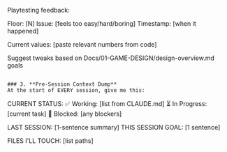 Playtesting feedback:

Floor: [N]
Issue: [feels too easy/hard/boring]
Timestamp: [when it happened]

Current values:
[paste relevant numbers from code]

Suggest tweaks based on Docs/01-GAME-DESIGN/design-overview.md goals
```

### 3. **Pre-Session Context Dump**
At the start of EVERY session, give me this:
```
CURRENT STATUS:
✅ Working: [list from CLAUDE.md]
⏳ In Progress: [current task]
🔴 Blocked: [any blockers]

LAST SESSION: [1-sentence summary]
THIS SESSION GOAL: [1 sentence]

FILES I'LL TOUCH: [list paths]

